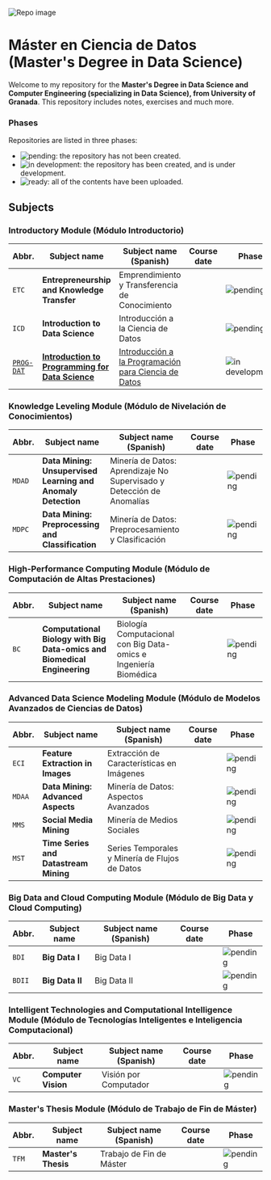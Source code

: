 ![Repo image](https://repository-images.githubusercontent.com/671044780/800d59f7-c389-49cd-8887-bbb73c9d696e)

# Máster en Ciencia de Datos (Master's Degree in Data Science)

Welcome to my repository for the **Master's Degree in Data Science and Computer Engineering (specializing in Data Science), from University of Granada**. This repository includes notes, exercises and much more.

### Phases

Repositories are listed in three phases:

* ![pending](https://img.shields.io/badge/-pending-red): the repository has not been created.
* ![in development](https://img.shields.io/badge/-in%20development-yellow): the repository has been created, and is under development.
* ![ready](https://img.shields.io/badge/-ready-green): all of the contents have been uploaded.

## Subjects

### Introductory Module (Módulo Introductorio)

| Abbr. | Subject name | Subject name (Spanish) | Course date | Phase |
| --- | --- | --- | --- | --- |
| `ETC` | **Entrepreneurship and Knowledge Transfer** | Emprendimiento y Transferencia de Conocimiento |  | ![pending](https://img.shields.io/badge/-pending-red) |
| `ICD` | **Introduction to Data Science** | Introducción a la Ciencia de Datos |  | ![pending](https://img.shields.io/badge/-pending-red) |
| [`PROG-DAT`](https://github.com/mianfg-DATCOM/PROG-DAT) | [**Introduction to Programming for Data Science**](https://github.com/mianfg-DATCOM/PROG-DAT) | [Introducción a la Programación para Ciencia de Datos](https://github.com/mianfg-DATCOM/PROG-DAT) |  | ![in development](https://img.shields.io/badge/-in%20development-yellow) |

### Knowledge Leveling Module (Módulo de Nivelación de Conocimientos)

| Abbr. | Subject name | Subject name (Spanish) | Course date | Phase |
| --- | --- | --- | --- | --- |
| `MDAD` | **Data Mining: Unsupervised Learning and Anomaly Detection** | Minería de Datos: Aprendizaje No Supervisado y Detección de Anomalías |  | ![pending](https://img.shields.io/badge/-pending-red) |
| `MDPC` | **Data Mining: Preprocessing and Classification** | Minería de Datos: Preprocesamiento y Clasificación |  | ![pending](https://img.shields.io/badge/-pending-red) |

### High-Performance Computing Module (Módulo de Computación de Altas Prestaciones)

| Abbr. | Subject name | Subject name (Spanish) | Course date | Phase |
| --- | --- | --- | --- | --- |
| `BC` | **Computational Biology with Big Data-omics and Biomedical Engineering** | Biología Computacional con Big Data-omics e Ingeniería Biomédica |  | ![pending](https://img.shields.io/badge/-pending-red) |

### Advanced Data Science Modeling Module (Módulo de Modelos Avanzados de Ciencias de Datos)

| Abbr. | Subject name | Subject name (Spanish) | Course date | Phase |
| --- | --- | --- | --- | --- |
| `ECI` | **Feature Extraction in Images** | Extracción de Características en Imágenes |  | ![pending](https://img.shields.io/badge/-pending-red) |
| `MDAA` | **Data Mining: Advanced Aspects** | Minería de Datos: Aspectos Avanzados |  | ![pending](https://img.shields.io/badge/-pending-red) |
| `MMS` | **Social Media Mining** | Minería de Medios Sociales |  | ![pending](https://img.shields.io/badge/-pending-red) |
| `MST` | **Time Series and Datastream Mining** | Series Temporales y Minería de Flujos de Datos |  | ![pending](https://img.shields.io/badge/-pending-red) |

### Big Data and Cloud Computing Module (Módulo de Big Data y Cloud Computing)

| Abbr. | Subject name | Subject name (Spanish) | Course date | Phase |
| --- | --- | --- | --- | --- |
| `BDI` | **Big Data I** | Big Data I |  | ![pending](https://img.shields.io/badge/-pending-red) |
| `BDII` | **Big Data II** | Big Data II |  | ![pending](https://img.shields.io/badge/-pending-red) |

### Intelligent Technologies and Computational Intelligence Module (Módulo de Tecnologías Inteligentes e Inteligencia Computacional)

| Abbr. | Subject name | Subject name (Spanish) | Course date | Phase |
| --- | --- | --- | --- | --- |
| `VC` | **Computer Vision** | Visión por Computador |  | ![pending](https://img.shields.io/badge/-pending-red) |

### Master's Thesis Module (Módulo de Trabajo de Fin de Máster)

| Abbr. | Subject name | Subject name (Spanish) | Course date | Phase |
| --- | --- | --- | --- | --- |
| `TFM` | **Master's Thesis** | Trabajo de Fin de Máster |  | ![pending](https://img.shields.io/badge/-pending-red) |
